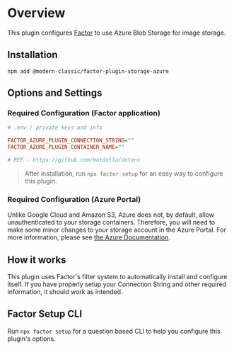 # Overview

This plugin configures [Factor](https://factor.dev) to use Azure Blob Storage for image storage.

## Installation

```
npm add @modern-classic/factor-plugin-storage-azure
```

## Options and Settings

### Required Configuration (Factor application)

```ini
# .env / private keys and info

FACTOR_AZURE_PLUGIN_CONNECTION_STRING=""
FACTOR_AZURE_PLUGIN_CONTAINER_NAME=""

# REF - https://github.com/motdotla/dotenv
```

> After installation, run `npx factor setup` for an easy way to configure this plugin.

### Required Configuration (Azure Portal)

Unlike Google Cloud and Amazon S3, Azure does not, by default, allow unauthenticated to your storage containers. Therefore, you will need to make some minor changes to your storage account in the Azure Portal. For more information, please see [the Azure Documentation](https://docs.microsoft.com/en-us/azure/storage/blobs/storage-manage-access-to-resources?tabs=dotnet).

## How it works

This plugin uses Factor's filter system to automatically install and  configure itself. If you have properly setup your Connection String and other required information, it should work as intended.

## Factor Setup CLI

Run `npx factor setup` for a question based CLI to help you configure this plugin's options.
